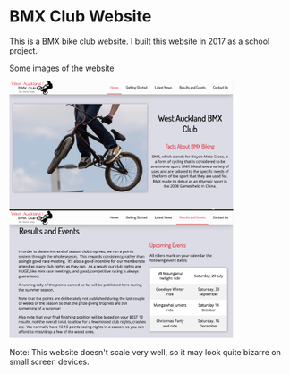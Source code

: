 # BMX Club Website

<p>This is a BMX bike club website. I built this website in 2017 as a school project.</p>

<p>Some images of the website</p>
<div style="display="flex">
<img style="margin-right=500px;" src="https://github.com/PankajGhodla/BMX-Club-website/blob/master/Screen%20Shot%202.png" width="400px">
<img src="https://github.com/PankajGhodla/BMX-Club-website/blob/master/Screen%20Shot%201.png" width="400px">

</div>



<p>Note: This website doesn't scale very well, so it may look quite bizarre on small screen devices.</p>
